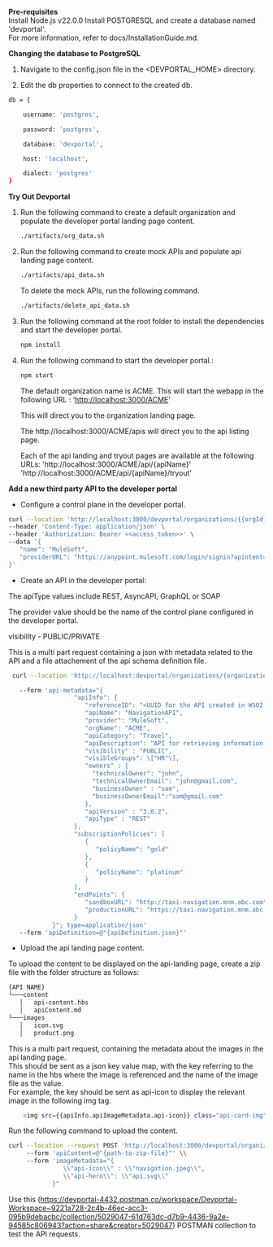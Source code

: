 **Pre-requisites**  
Install Node.js v22.0.0
Install POSTGRESQL and create a database named 'devportal'.  
For more information, refer to docs/InstallationGuide.md.

**Changing the database to PostgreSQL**

1.  Navigate to the config.json file in the <DEVPORTAL_HOME> directory.
    
2.  Edit the db properties to connect to the created db.
    
```bash
db = {

    username: 'postgres',

    password: 'postgres',

    database: 'devportal',

    host: 'localhost',

    dialect: 'postgres'
}
```

**Try Out Devportal**  

1.  Run the following command to create a default organization and populate the developer portal landing page content.
    ```bash
    ./artifacts/org_data.sh
    ```

2.  Run the following command to create mock APIs and populate api landing page content.

    ```bash
    ./artifacts/api_data.sh
    ```
    To delete the mock APIs, run the following command.
    ```bash
    ./artifacts/delete_api_data.sh
    ```
3. Run the following command at the root folder to install the dependencies and start the developer portal.

    ```bash
    npm install
    ```
4.  Run the following command to start the developer portal.:
     
    ```bash
    npm start
    ```

    The default organization name is ACME.
    This will start the webapp in the following URL : ‘[http://localhost:3000/ACME](http://localhost:3000/{orgName})’

    This will direct you to the organization landing page.

    The http://localhost:3000/ACME/apis will direct you to the api listing page.

    Each of the api landing and tryout pages are available at the following URLs:
      'http://localhost:3000/ACME/api/{apiName}'
      'http://localhost:3000/ACME/api/{apiName}/tryout'


**Add a new third party API to the developer portal**

- Configure a control plane in the developer portal.
 ```bash
 curl --location 'http://localhost:3000/devportal/organizations/{{orgId}}/provider' \
--header 'Content-Type: application/json' \
--header 'Authorization: Bearer <<access_token>>' \
--data '{
    "name": "MuleSoft",
    "providerURL": "https://anypoint.mulesoft.com/login/signin?apintent=generic"
}'
 ```


-  Create an API in the developer portal:
    
The apiType values include REST, AsyncAPI, GraphQL or SOAP

The provider value should be the name of the control plane configured in the developer portal.

visibility - PUBLIC/PRIVATE

This is a multi part request containing a json with metadata related to the API and a file attachement of the api schema definition file.
``` bash
 curl --location 'http://localhost:devportal/organizations/{organizationID}/apis'

   --form 'api-metadata="{
                  "apiInfo": { 
                     "referenceID": "<UUID for the API created in WSO2 publisher>",
                     "apiName": "NavigationAPI",
                     "provider": "MuleSoft",
                     "orgName": "ACME",
                     "apiCategory": "Travel",
                     "apiDescription": "API for retrieving information about hotels and managing reservations",
                     "visibility" : "PUBLIC",
                     "visibleGroups": \["HR"\],
                     "owners" : {
                       "technicalOwner": "john",
                       "technicalOwnerEmail": "john@gmail.com",
                       "businessOwner" : "sam",
                       "businessOwnerEmail":"sam@gmail.com"
                     },
                     "apiVersion" : "3.0.2",
                     "apiType" : "REST"
                  },
                  "subscriptionPolicies": [
                     {
                        "policyName": "gold"
                     },
                     {
                        "policyName": "platinum"
                     }
                  ],
                  "endPoints": {
                     "sandboxURL": "http://taxi-navigation.mnm.abc.com",
                     "productionURL": "https://taxi-navigation.mnm.abc.com"
                  }
            }"; type=application/json'
   --form 'apiDefinition=@"{apiDefinition.json}"'
```
- Upload the api landing page content.

To upload the content to be displayed on the api-landing page, create a zip file with the folder structure as follows:
``` bash
{API NAME}
└───content
   │   api-content.hbs
   │   apiContent.md
└───images
   │   icon.svg
   │   product.png
```
This is a multi part request, containing the metadata about the images in the api landing page.   
This should be sent as a json key value map, with the key referring to the name in the hbs where the image is referenced and the name of the image file as the value.  
For example, the key should be sent as api-icon to display the relevant image in the following img tag.
``` bash
    <img src={{apiInfo.apiImageMetadata.api-icon}} class="api-card-img" alt="..." />

```
Run the following command to upload the content.
``` bash
curl --location --request POST 'http://localhost:3000/devportal/organizations/{organizationID}/apis/{apiID}/template'
     --form 'apiContent=@"{path-to-zip-file}"' \\
     --form 'imageMetadata="{
               \\"api-icon\\" : \\"navigation.jpeg\\",
               \\"api-hero\\": \\"api.svg\\"
            }"
```

Use this (https://devportal-4432.postman.co/workspace/Devportal-Workspace~9221a728-2c4b-46ec-acc3-095b9debacbc/collection/5029047-61d763dc-d7b9-4436-9a2e-94585c806943?action=share&creator=5029047) POSTMAN collection to test the API requests.
